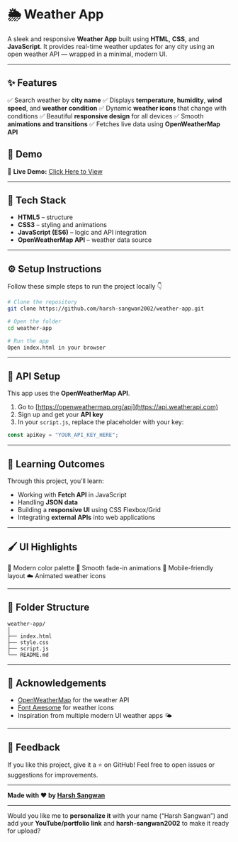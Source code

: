 # 🌦️ Weather App

A sleek and responsive **Weather App** built using **HTML**, **CSS**, and **JavaScript**.
It provides real-time weather updates for any city using an open weather API — wrapped in a minimal, modern UI.

---

## ✨ Features

✅ Search weather by **city name**
✅ Displays **temperature**, **humidity**, **wind speed**, and **weather condition**
✅ Dynamic **weather icons** that change with conditions
✅ Beautiful **responsive design** for all devices
✅ Smooth **animations and transitions**
✅ Fetches live data using **OpenWeatherMap API**

## 🚀 Demo

🔗 **Live Demo:** [Click Here to View](https://harsh-sangwan2002.github.io/weather-app/)

---

## 🧩 Tech Stack

- **HTML5** – structure
- **CSS3** – styling and animations
- **JavaScript (ES6)** – logic and API integration
- **OpenWeatherMap API** – weather data source

---

## ⚙️ Setup Instructions

Follow these simple steps to run the project locally 👇

```bash
# Clone the repository
git clone https://github.com/harsh-sangwan2002/weather-app.git

# Open the folder
cd weather-app

# Run the app
Open index.html in your browser
```

---

## 🔑 API Setup

This app uses the **OpenWeatherMap API**.

1. Go to [https://openweathermap.org/api](https://api.weatherapi.com)
2. Sign up and get your **API key**
3. In your `script.js`, replace the placeholder with your key:

```js
const apiKey = "YOUR_API_KEY_HERE";
```

---

## 🧠 Learning Outcomes

Through this project, you’ll learn:

- Working with **Fetch API** in JavaScript
- Handling **JSON data**
- Building a **responsive UI** using CSS Flexbox/Grid
- Integrating **external APIs** into web applications

---

## 🖌️ UI Highlights

🎨 Modern color palette
💨 Smooth fade-in animations
📱 Mobile-friendly layout
☁️ Animated weather icons

---

## 📂 Folder Structure

```
weather-app/
│
├── index.html
├── style.css
├── script.js
└── README.md
```

---

## 🙌 Acknowledgements

- [OpenWeatherMap](https://api.weatherapi.com) for the weather API
- [Font Awesome](https://fontawesome.com/) for weather icons
- Inspiration from multiple modern UI weather apps 🌤️

---

## 💬 Feedback

If you like this project, give it a ⭐ on GitHub!
Feel free to open issues or suggestions for improvements.

---

**Made with ❤️ by [Harsh Sangwan](https://github.com/harsh-sangwan2002)**

---

Would you like me to **personalize it** with your name (“Harsh Sangwan”) and add your **YouTube/portfolio link** and **harsh-sangwan2002** to make it ready for upload?
